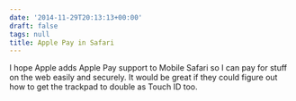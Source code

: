 ```yaml
---
date: '2014-11-29T20:13:13+00:00'
draft: false
tags: null
title: Apple Pay in Safari
---
```


I hope Apple adds Apple Pay support to Mobile Safari so I can pay for stuff on the web easily and securely. It would be great if they could figure out how to get the trackpad to double as Touch ID too.

